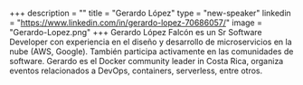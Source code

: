+++
description = ""
title = "Gerardo López"
type = "new-speaker"
linkedin = "https://www.linkedin.com/in/gerardo-lopez-70686057/"
image = "Gerardo-Lopez.png"
+++
Gerardo López Falcón es un Sr Software Developer con experiencia en el diseño y desarrollo de microservicios en la nube (AWS, Google). También participa activamente en las comunidades de software. Gerardo es el Docker community leader in Costa Rica, organiza eventos relacionados a DevOps, containers, serverless, entre otros.